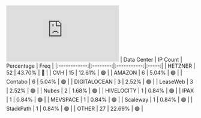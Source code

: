 ![Diagramm](https://github.com/obajay/StateSync-snapshots/blob/main/Projects/Juno/1/README.md)
| Data Center | IP Count | Percentage | Freq |
|:------------:|:--------:|:-----------:|:-----:|
| HETZNER | 52 | 43.70% | 🔴 |
| OVH | 15 | 12.61% | 🟢 |
| AMAZON | 6 | 5.04% | 🟢 |
| Contabo | 6 | 5.04% | 🟢 |
| DIGITALOCEAN | 3 | 2.52% | 🟢 |
| LeaseWeb | 3 | 2.52% | 🟢 |
| Nubes | 2 | 1.68% | 🟢 |
| HIVELOCITY | 1 | 0.84% | 🟢 |
| IPAX | 1 | 0.84% | 🟢 |
| MEVSPACE | 1 | 0.84% | 🟢 |
| Scaleway | 1 | 0.84% | 🟢 |
| StackPath | 1 | 0.84% | 🟢 |
| OTHER | 27 | 22.69% | 🟢 |